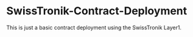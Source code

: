 # SwissTronik-Contract-Deployment

This is just a basic contract deployment using the SwissTronik Layer1.